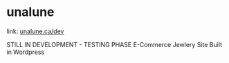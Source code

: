 # unalune
link: [unalune.ca/dev](unalune.ca/dev)

STILL IN DEVELOPMENT - TESTING PHASE
E-Commerce Jewlery Site Built in Wordpress

